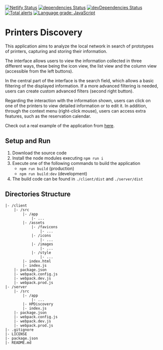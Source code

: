[![Netlify Status](https://api.netlify.com/api/v1/badges/3385f038-9813-4df8-992d-ddc4af8ff42b/deploy-status)](https://app.netlify.com/sites/printersdiscovery/deploys)
[![dependencies Status](https://david-dm.org/chema22r/printersdiscovery/status.svg)](https://david-dm.org/chema22r/printersdiscovery)
[![devDependencies Status](https://david-dm.org/chema22r/printersdiscovery/dev-status.svg)](https://david-dm.org/chema22r/printersdiscovery?type=dev)
[![Total alerts](https://img.shields.io/lgtm/alerts/g/Chema22R/printersdiscovery.svg?logo=lgtm&logoWidth=18)](https://lgtm.com/projects/g/Chema22R/printersdiscovery/alerts/)
[![Language grade: JavaScript](https://img.shields.io/lgtm/grade/javascript/g/Chema22R/printersdiscovery.svg?logo=lgtm&logoWidth=18)](https://lgtm.com/projects/g/Chema22R/printersdiscovery/context:javascript)

# Printers Discovery
This application aims to analyze the local network in search of prototypes of printers, capturing and storing their information.

The interface allows users to view the information collected in three different ways, these being the icon view, the list view
and the column view (accessible from the left buttons).

In the central part of the interface is the search field, which allows a basic filtering of the displayed information. If a more
advanced filtering is needed, users can create custom advanced filters (second right button).

Regarding the interaction with the information shown, users can click on one of the printers to view detailed information or to
edit it. In addition, through the context menu (right-click mouse), users can access extra features, such as the reservation calendar.

Check out a real example of the application from [here](https://printersdiscovery.chema22r.com).

## Setup and Run
1. Download the source code
2. Install the node modules executing `npm run i`
3. Execute one of the following commands to build the application
    - `npm run build` (production)
    - `npm run build:dev` (development)
4. The build code can be found in `./client/dist` and `./server/dist`

## Directories Structure
```
|- /client
    |- /src
        |- /app
            |- ...
        |- /assets
            |- /favicons
                |- ...
            |- /icons
                |- ...
            |- /images
                |- ...
            |- /style
                |- ...
        |- index.html
        |- index.js
    |- package.json
    |- webpack.config.js
    |- webpack.dev.js
    |- webpack.prod.js
|- /server
    |- /src
        |- /app
            |- ...
        |- HPDiscovery
        |- index.js
    |- package.json
    |- webpack.config.js
    |- webpack.dev.js
    |- webpack.prod.js
|- .gitignore
|- LICENSE
|- package.json
|- README.md
```
